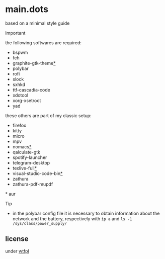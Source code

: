 # main.dots

based on a minimal style guide

> [!IMPORTANT]
> the following softwares are required:
> + bspwm
> + feh
> + graphite-gtk-theme[*](#aur)
> + polybar
> + rofi
> + slock
> + sxhkd
> + ttf-cascadia-code
> + xdotool
> + xorg-xsetroot
> + yad

these others are part of my classic setup:
+ firefox
+ kitty
+ micro
+ mpv
+ nomacs[*](#aur)
+ qalculate-gtk
+ spotify-launcher
+ telegram-desktop
+ texlive-full[*](#aur)
+ visual-studio-code-bin[*](#aur)
+ zathura
+ zathura-pdf-mupdf

<aside id="aur">* aur</aside>

> [!TIP]
> + in the polybar config file it is necessary to obtain information about the network and the battery, respectively with `ip a` and `ls -1 /sys/class/power_supply/`

## license

under [wtfpl](./LICENSE)